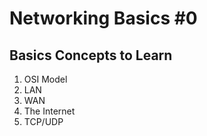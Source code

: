 # Networking Basics #0

## Basics Concepts to Learn
1. OSI Model
2. LAN
3. WAN
4. The Internet
5. TCP/UDP
